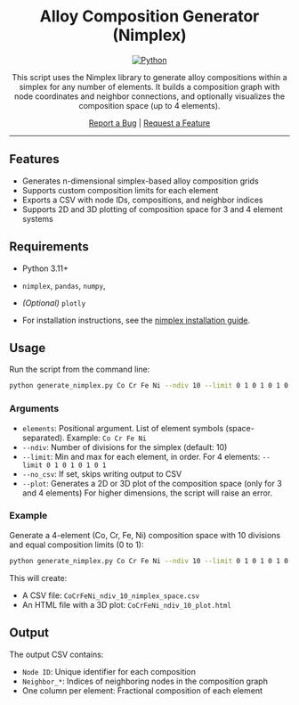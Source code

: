 <div align="center">

# Alloy Composition Generator (Nimplex)

[![Python](https://img.shields.io/badge/python-3.11+-brightgreen.svg)](https://www.python.org/)

This script uses the Nimplex library to generate alloy compositions within a simplex for any number of elements. It builds a composition graph with node coordinates and neighbor connections, and optionally visualizes the composition space (up to 4 elements).

<p>
  <a href="https://github.com/BIRDSHOT-FUSE/Alloy-Design/issues/new?labels=bug">Report a Bug</a> |
  <a href="https://github.com/BIRDSHOT-FUSE/Alloy-Design/issues/new?labels=enhancement">Request a Feature</a>
</p>

</div>

---

## Features

- Generates n-dimensional simplex-based alloy composition grids
- Supports custom composition limits for each element
- Exports a CSV with node IDs, compositions, and neighbor indices
- Supports 2D and 3D plotting of composition space for 3 and 4 element systems

## Requirements

- Python 3.11+
- `nimplex`, `pandas`, `numpy`,
- *(Optional)* `plotly`

- For installation instructions, see the [nimplex installation guide](https://github.com/BIRDSHOT-FUSE/nimplex#installation).

## Usage

Run the script from the command line:

```bash
python generate_nimplex.py Co Cr Fe Ni --ndiv 10 --limit 0 1 0 1 0 1 0 1 --plot
```

### Arguments

- `elements`: Positional argument. List of element symbols (space-separated). Example: `Co Cr Fe Ni`
- `--ndiv`: Number of divisions for the simplex (default: 10)
- `--limit`: Min and max for each element, in order. For 4 elements: `--limit 0 1 0 1 0 1 0 1`
- `--no_csv`: If set, skips writing output to CSV
- `--plot`: Generates a 2D or 3D plot of the composition space (only for 3 and 4 elements) For higher dimensions, the script will raise an error.

### Example

Generate a 4-element (Co, Cr, Fe, Ni) composition space with 10 divisions and equal composition limits (0 to 1):

```bash
python generate_nimplex.py Co Cr Fe Ni --ndiv 10 --limit 0 1 0 1 0 1 0 1 --plot
```

This will create:
- A CSV file: `CoCrFeNi_ndiv_10_nimplex_space.csv`
- An HTML file with a 3D plot: `CoCrFeNi_ndiv_10_plot.html`

## Output

The output CSV contains:
- `Node ID`: Unique identifier for each composition
- `Neighbor_*`: Indices of neighboring nodes in the composition graph
- One column per element: Fractional composition of each element
